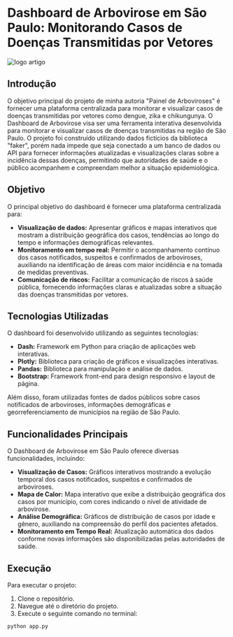 # Dashboard de Arbovirose em São Paulo: Monitorando Casos de Doenças Transmitidas por Vetores

![logo artigo](https://github.com/LeviLucena/Arbovirose/assets/34045910/74a25acd-b4de-4c01-b849-284bbc16bbc4)

## Introdução
O objetivo principal do projeto de minha autoria "Painel de Arboviroses" é fornecer uma plataforma centralizada para monitorar e visualizar casos de doenças transmitidas por vetores como dengue, zika e chikungunya. O Dashboard de Arbovirose visa ser uma ferramenta interativa desenvolvida para monitorar e visualizar casos de doenças transmitidas na região de São Paulo. O projeto foi construído utilizando dados fictícios da biblioteca "faker", porém nada impede que seja conectado a um banco de dados ou API para fornecer informações atualizadas e visualizações claras sobre a incidência dessas doenças, permitindo que autoridades de saúde e o público acompanhem e compreendam melhor a situação epidemiológica.

## Objetivo
O principal objetivo do dashboard é fornecer uma plataforma centralizada para:

- **Visualização de dados:** Apresentar gráficos e mapas interativos que mostram a distribuição geográfica dos casos, tendências ao longo do tempo e informações demográficas relevantes.
- **Monitoramento em tempo real:** Permitir o acompanhamento contínuo dos casos notificados, suspeitos e confirmados de arboviroses, auxiliando na identificação de áreas com maior incidência e na tomada de medidas preventivas.
- **Comunicação de riscos:** Facilitar a comunicação de riscos à saúde pública, fornecendo informações claras e atualizadas sobre a situação das doenças transmitidas por vetores.

## Tecnologias Utilizadas
O dashboard foi desenvolvido utilizando as seguintes tecnologias:

- **Dash:** Framework em Python para criação de aplicações web interativas.
- **Plotly:** Biblioteca para criação de gráficos e visualizações interativas.
- **Pandas:** Biblioteca para manipulação e análise de dados.
- **Bootstrap:** Framework front-end para design responsivo e layout de página.

Além disso, foram utilizadas fontes de dados públicos sobre casos notificados de arboviroses, informações demográficas e georreferenciamento de municípios na região de São Paulo.

## Funcionalidades Principais
O Dashboard de Arbovirose em São Paulo oferece diversas funcionalidades, incluindo:

- **Visualização de Casos:** Gráficos interativos mostrando a evolução temporal dos casos notificados, suspeitos e confirmados de arboviroses.
- **Mapa de Calor:** Mapa interativo que exibe a distribuição geográfica dos casos por município, com cores indicando o nível de atividade de arbovirose.
- **Análise Demográfica:** Gráficos de distribuição de casos por idade e gênero, auxiliando na compreensão do perfil dos pacientes afetados.
- **Monitoramento em Tempo Real:** Atualização automática dos dados conforme novas informações são disponibilizadas pelas autoridades de saúde.

## Execução
Para executar o projeto:

1. Clone o repositório.
2. Navegue até o diretório do projeto.
3. Execute o seguinte comando no terminal:
```bash
python app.py
